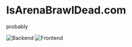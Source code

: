 # IsArenaBrawlDead.com
probably

![Backend](https://github.com/niekvangogh/isarenabrawldeadyet.com/workflows/Backend/badge.svg) ![Frontend](https://github.com/niekvangogh/isarenabrawldeadyet.com/workflows/Frontend/badge.svg)

